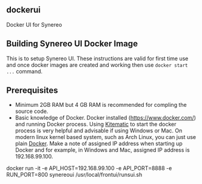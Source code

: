 ## dockerui
Docker UI for Synereo

## Building Synereo UI Docker Image
This is to setup Synereo UI. These instructions are valid for first time use and once docker images are created and working then use `docker start ...` command. 

## Prerequisites
 * Minimum 2GB RAM but 4 GB RAM is recommended for compling the source code.
 * Basic knowledge of Docker. Docker installed (https://www.docker.com/) and running Docker process. Using  [Kitematic](https://docs.docker.com/kitematic/) to start the docker process is very helpful and advisable if using Windows or Mac. On modern linux kernel based system, such as Arch Linux, you can just use plain [Docker](https://wiki.archlinux.org/index.php/Docker). Make a note of assigned IP address when starting up Docker and for example, in Windows and Mac, assigned IP address is 192.168.99.100. 
 <!--- 
If want to use existing Docker image to run backend (preferred method) then use the image from Docker hub using `docker pull livelygig/ui` after that jump to 'Running' section below and change the docker image to `livelygig/backend` from `spliciousbkendimage` in docker run command. 
--->
docker run -it -e API_HOST=192.168.99.100 -e API_PORT=8888 -e RUN_PORT=800 synereoui /usr/local/frontui/runsui.sh

